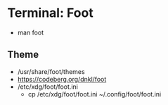 # Terminal: Foot
* man foot

## Theme
* /usr/share/foot/themes
* https://codeberg.org/dnkl/foot
* /etc/xdg/foot/foot.ini
  * cp /etc/xdg/foot/foot.ini ~/.config/foot/foot.ini